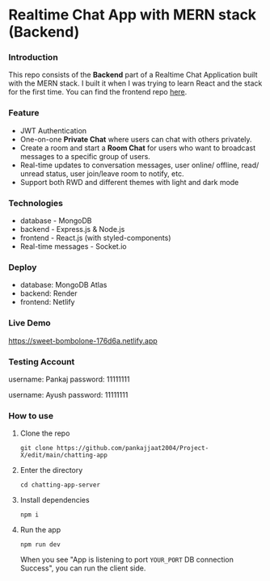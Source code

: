 # Realtime Chat App with MERN stack (Backend)

### Introduction
This repo consists of the **Backend** part of a Realtime Chat Application built with the MERN stack. I built it when I was trying to learn React and the stack for the first time.
You can find the frontend repo [here](https://github.com/pankajjaat2004/Project-X/chatting-app-client).

### Feature
- JWT Authentication
- One-on-one **Private Chat** where users can chat with others privately.
- Create a room and start a **Room Chat** for users who want to broadcast messages to a specific group of users.
- Real-time updates to conversation messages, user online/ offline, read/ unread status, user join/leave room to notify, etc.
- Support both RWD and different themes with light and dark mode

### Technologies
- database - MongoDB
- backend - Express.js & Node.js
- frontend - React.js (with styled-components)
- Real-time messages - Socket.io

### Deploy
- database: MongoDB Atlas
- backend: Render
- frontend: Netlify

### Live Demo
https://sweet-bombolone-176d6a.netlify.app

### Testing Account
username: Pankaj
password: 11111111

username: Ayush 
password: 11111111  

### How to use
1. Clone the repo
    ```
    git clone https://github.com/pankajjaat2004/Project-X/edit/main/chatting-app
    ```
2. Enter the directory
    ```
    cd chatting-app-server
    ```
3. Install dependencies
    ```
    npm i 
    ```

4. Run the app   
    ```
    npm run dev
    ```
    When you see "App is listening to port `YOUR_PORT` DB connection Success", you can run the client side.
